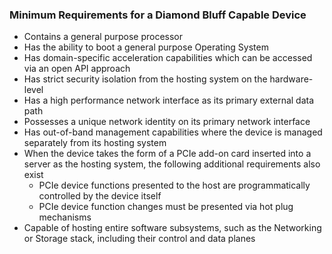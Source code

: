 ### Minimum Requirements for a Diamond Bluff Capable Device

- Contains a general purpose processor
- Has the ability to boot a general purpose Operating System
- Has domain-specific acceleration capabilities which can be accessed via an open API approach
- Has strict security isolation from the hosting system on the hardware-level
- Has a high performance network interface as its primary external data path
- Possesses a unique network identity on its primary network interface
- Has out-of-band management capabilities where the device is managed separately from its hosting system
- When the device takes the form of a PCIe add-on card inserted into a server as the hosting system, the following additional requirements also exist
  - PCIe device functions presented to the host are programmatically controlled by the device itself
  - PCIe device function changes must be presented via hot plug mechanisms
- Capable of hosting entire software subsystems, such as the Networking or Storage stack, including their control and data planes
